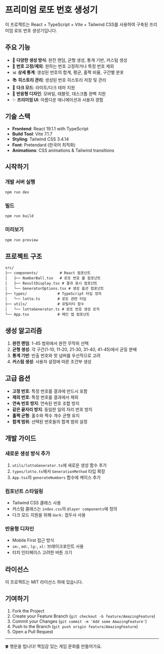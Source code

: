 # 프리미엄 로또 번호 생성기

이 프로젝트는 React + TypeScript + Vite + Tailwind CSS를 사용하여 구축된 프리미엄 로또 번호 생성기입니다.

## 주요 기능

- 🎲 **다양한 생성 방식**: 완전 랜덤, 균형 생성, 통계 기반, 커스텀 생성
- 📌 **번호 고정/제외**: 원하는 번호 고정하거나 특정 번호 제외
- 📊 **상세 통계**: 생성된 번호의 합계, 평균, 홀짝 비율, 구간별 분포
- 📚 **히스토리 관리**: 생성된 번호 히스토리 저장 및 관리
- 🌙 **다크 모드**: 라이트/다크 테마 지원
- 📱 **반응형 디자인**: 모바일, 태블릿, 데스크톱 완벽 지원
- ✨ **프리미엄 UI**: 아름다운 애니메이션과 사용자 경험

## 기술 스택

- **Frontend**: React 19.1.1 with TypeScript
- **Build Tool**: Vite 7.1.7
- **Styling**: Tailwind CSS 3.4.14
- **Font**: Pretendard (한국어 최적화)
- **Animations**: CSS animations & Tailwind transitions

## 시작하기

### 개발 서버 실행

```bash
npm run dev
```

### 빌드

```bash
npm run build
```

### 미리보기

```bash
npm run preview
```

## 프로젝트 구조

```
src/
├── components/          # React 컴포넌트
│   ├── NumberBall.tsx   # 로또 번호 볼 컴포넌트
│   ├── ResultDisplay.tsx # 결과 표시 컴포넌트
│   └── GeneratorOptions.tsx # 생성 옵션 컴포넌트
├── types/              # TypeScript 타입 정의
│   └── lotto.ts        # 로또 관련 타입
├── utils/              # 유틸리티 함수
│   └── lottoGenerator.ts # 로또 번호 생성 로직
└── App.tsx             # 메인 앱 컴포넌트
```

## 생성 알고리즘

1. **완전 랜덤**: 1-45 범위에서 완전 무작위 선택
2. **균형 생성**: 각 구간(1-10, 11-20, 21-30, 31-40, 41-45)에서 균등 분배
3. **통계 기반**: 빈출 번호와 핫 넘버를 우선적으로 고려
4. **커스텀 생성**: 사용자 설정에 따른 조건부 생성

## 고급 옵션

- **고정 번호**: 특정 번호를 결과에 반드시 포함
- **제외 번호**: 특정 번호를 결과에서 제외
- **연속 번호 방지**: 연속된 번호 조합 방지
- **같은 끝자리 방지**: 동일한 일의 자리 번호 방지
- **홀짝 균형**: 홀수와 짝수 개수 균형 유지
- **합계 범위**: 선택된 번호들의 합계 범위 설정

## 개발 가이드

### 새로운 생성 방식 추가

1. `utils/lottoGenerator.ts`에 새로운 생성 함수 추가
2. `types/lotto.ts`에서 `GenerationMethod` 타입 확장
3. `App.tsx`의 `generateNumbers` 함수에 케이스 추가

### 컴포넌트 스타일링

- Tailwind CSS 클래스 사용
- 커스텀 클래스는 `index.css`의 `@layer components`에 정의
- 다크 모드 지원을 위해 `dark:` 접두사 사용

### 반응형 디자인

- Mobile First 접근 방식
- `sm:`, `md:`, `lg:`, `xl:` 브레이크포인트 사용
- 터치 인터페이스 고려한 버튼 크기

## 라이선스

이 프로젝트는 MIT 라이선스 하에 있습니다.

## 기여하기

1. Fork the Project
2. Create your Feature Branch (`git checkout -b feature/AmazingFeature`)
3. Commit your Changes (`git commit -m 'Add some AmazingFeature'`)
4. Push to the Branch (`git push origin feature/AmazingFeature`)
5. Open a Pull Request

---

🍀 행운을 빕니다! 책임감 있는 게임 문화를 만들어가요.